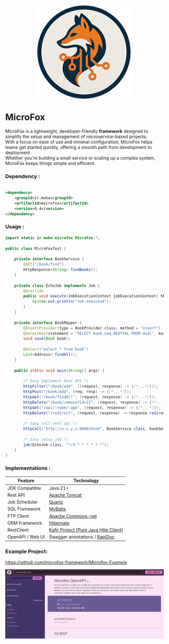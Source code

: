 <p align="center">
  <img src="assets/microfox.png" alt="JOS" width="300"/>
</p>

# MicroFox

MicroFox is a lightweight, developer-friendly **framework** designed to simplify the setup and management of
microservice-based projects.    
With a focus on ease of use and minimal configuration, MicroFox helps teams get started quickly, offering a smooth path
from development to deployment.    
Whether you're building a small service or scaling up a complex system, MicroFox keeps things simple and efficient.

### Dependency :

```xml

<dependency>
    <groupId>ir.moke</groupId>
    <artifactId>microfox</artifactId>
    <version>0.4</version>
</dependency>
```

### Usage :

```java
import static ir.moke.microfox.MicroFox.*;

public class MicroFoxTest {

    private interface BookService {
        @GET("/book/find")
        HttpResponse<String> findBooks();
    }

    private class EchoJob implements Job {
        @Override
        public void execute(JobExecutionContext jobExecutionContext) throws JobExecutionException {
            System.out.println("Job executed");
        }
    }

    private interface BookMapper {
        @InsertProvider(type = BookProvider.class, method = "insert")
        @SelectKey(statement = "SELECT book_seq.NEXTVAL FROM dual", keyProperty = "id", before = true, resultType = Long.class)
        void save(Book book);

        @Select("select * from book")
        List<Address> findAll();
    }

    public static void main(String[] args) {

        /* Easy Implement Rest API */
        httpFilter("/book/add", ((request, response) -> {/*...*/}));
        httpPost("/book/add", (req, resp) -> {/*...*/});
        httpGet("/book/findAll", (request, response) -> {/*...*/});
        httpDelete("/book/remove?id=12", (request, response) -> {/*...*/});
        httpGet("/api/:name/:age", (request, response) -> {/*...*/});
        httpDelete("/redirect", (request, response) -> response.redirect("/book/find"));

        /* Easy call rest api */
        httpCall("http://w.x.y.z:8080/book", BookService.class, bookService -> {/*...*/});

        /* Easy setup job */
        job(EchoJob.class, "*/3 * * * * ? *");
    }
}
```

### Implementations :

| **Feature**      | **Technology**                        |
|------------------|---------------------------------------|
| JDK Compatible   | Java 21+                              |
| Rest API         | [Apache Tomcat ](https://github.com/apache/tomcat)                        |
| Job Scheduler    | [Quartz](https://github.com/quartz-scheduler)                                |
| SQL Framework    | [MyBatis](https://github.com/mybatis/mybatis-3)                               |
| FTP Client       | [Apache Commons-net](https://github.com/apache/commons-net)                    |
| ORM Framework    | [Hibernate](https://github.com/hibernate/hibernate-orm)                             |
| RestClient       | [Kafir Project (Pure Java Http Client)](https://github.com/mah454/kafir) |
| OpenAPI / Web UI | Swagger annotations / [RapiDoc](https://github.com/rapi-doc/RapiDoc)         |    

### Example Project:

https://github.com/microfox-framework/Microfox-Example

<p align="center">
  <img src="assets/RapiDoc.png" alt="JOS" width="800"/>
</p>